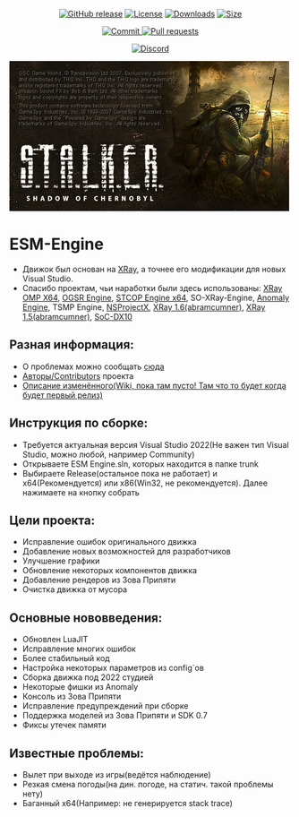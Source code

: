 <p align="center">
  <a href="https://github.com/morrazzzz/ESM-Engine/releases"><img src="https://img.shields.io/github/v/release/morrazzzz/ESM-Engine?style=flat-square" alt="GitHub release"></a>
  <a href="https://github.com/morrazzzz/ESM-Engine/blob/main/LICENSE"><img src="https://img.shields.io/github/license/morrazzzz/ESM-Engine?style=flat-square" alt="License"></a>
  <a href="https://github.com/morrazzzz/ESM-Engine/releases"><img src="https://img.shields.io/github/downloads/morrazzzz/ESM-Engine/total?style=flat-square" alt="Downloads"></a>
  <a href="https://github.com/morrazzzz/ESM-Engine"><img src="https://img.shields.io/github/repo-size/morrazzzz/ESM-Engine?style=flat-square" alt="Size"></a>
<p align="center">
  <a href="https://github.com/morrazzzz/ESM-Engine/commits/main"><img src="https://img.shields.io/github/last-commit/morrazzzz/ESM-Engine?style=flat-square" alt="Commit">
  <a href="https://github.com/morrazzzz/ESM-Engine/pulls"><img src="https://img.shields.io/github/issues-pr/morrazzzz/ESM-Engine?style=flat-square" alt="Pull requests">
<p align="center">
  <a href="https://discord.gg/D4CK5Vu6t3"><img src="https://img.shields.io/discord/1030545450564075594.svg?style=for-the-badge&label=DISCORD&logo=discord&logoColor=ffffff&color=7389D8&labelColor=6A7EC2)" alt="Discord"></a>

![ESM-Engine](splash.png)

ESM-Engine
==========================
* Движок был основан на [XRay](https://github.com/mortany/xray), а точнее его модификации для новых Visual Studio.
* Спасибо проектам, чьи наработки были здесь использованы: [XRay OMP X64](https://github.com/xrLil-Batya/xray-omp-x64), [OGSR Engine](https://github.com/OGSR/OGSR-Engine/), [STCOP Engine x64](https://github.com/mortany), SO-XRay-Engine, [Anomaly Engine](https://github.com/morrazzzz/xray-monolith-152), TSMP Engine, [NSProjectX](https://github.com/Deathman00/NSProjectX), [XRay 1.6(abramcumner)](https://github.com/abramcumner/xray16), [XRay 1.5(abramcumner)](https://github.com/abramcumner/xray15), [SoC-DX10](https://github.com/morrey/STALKER-SOC-DX10)

## Разная информация:
* О проблемах можно сообщать [сюда](https://github.com/morrazzzz/ESM-Engine/issues)
* [Авторы/Contributors](https://github.com/morrazzzz/ESM-Engine/graphs/contributors) проекта
* [Описание изменённого(Wiki, пока там пусто! Там что то будет когда будет первый релиз)](https://github.com/morrazzzz/ESM-Engine/wiki)

## Инструкция по сборке:
* Требуется актуальная версия Visual Studio 2022(Не важен тип Visual Studio, можно любой, например Community)
* Открываете ESM Engine.sln, которых находится в папке trunk
* Выбираете Release(остальное пока не работает) и x64(Рекомендуется) или x86(Win32, не рекомендуется). Далее нажимаете на кнопку собрать

## Цели проекта:
* Исправление ошибок оригинального движка
* Добавление новых возможностей для разработчиков
* Улучшение графики
* Обновление некоторых компонентов движка
* Добавление рендеров из Зова Припяти
* Очистка движка от мусора

## Основные нововведения:
* Обновлен LuaJIT
* Исправление многих ошибок
* Более стабильный код
* Настройка некоторых параметров из config`ов
* Сборка движка под 2022 студией
* Некоторые фишки из Anomaly 
* Консоль из Зова Припяти
* Исправление предупреждений при сборке
* Поддержка моделей из Зова Припяти и SDK 0.7
* Фиксы утечек памяти

## Известные проблемы:
* Вылет при выходе из игры(ведётся наблюдение)
* Резкая смена погоды(на дин. погоде, на статич. такой проблемы нету)
* Баганный x64(Например: не генерируется stack trace)